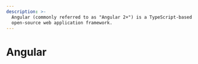 ```yaml
---
description: >-
  Angular (commonly referred to as "Angular 2+") is a TypeScript-based
  open-source web application framework.
---
```


# Angular

